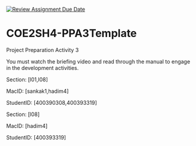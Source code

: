 [![Review Assignment Due Date](https://classroom.github.com/assets/deadline-readme-button-24ddc0f5d75046c5622901739e7c5dd533143b0c8e959d652212380cedb1ea36.svg)](https://classroom.github.com/a/gUachAgg)
# COE2SH4-PPA3Template
Project Preparation Activity 3

You must watch the briefing video and read through the manual to engage in the development activities.


Section: [l01,l08]

MacID: [sankak1,hadim4]

StudentID: [400390308,400393319]

Section: [l08]

MacID: [hadim4]

StudentID: [400393319]
